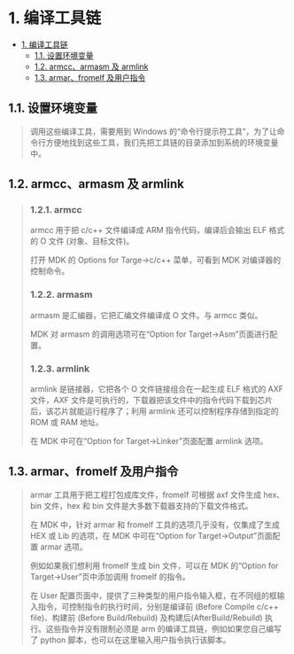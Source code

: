 # 1. 编译工具链

- [1. 编译工具链](#1-编译工具链)
  - [1.1. 设置环境变量](#11-设置环境变量)
  - [1.2. armcc、armasm 及 armlink](#12-armccarmasm-及-armlink)
  - [1.3. armar、fromelf 及用户指令](#13-armarfromelf-及用户指令)

## 1.1. 设置环境变量
> 调用这些编译工具，需要用到 Windows 的“命令行提示符工具”，为了让命令行方便地找到这些工具，我们先把工具链的目录添加到系统的环境变量中。

## 1.2. armcc、armasm 及 armlink
> ### 1.2.1. armcc
> armcc 用于把 c/c++ 文件编译成 ARM 指令代码，编译后会输出 ELF 格式的 O 文件 (对象、目标文件)。
>
> 打开 MDK 的 Options for Targe->c/c++ 菜单，可看到 MDK 对编译器的控制命令。
>
> ### 1.2.2. armasm
> armasm 是汇编器，它把汇编文件编译成 O 文件。与 armcc 类似。
>
> MDK 对 armasm 的调用选项可在“Option for Target->Asm”页面进行配置。
>
> ### 1.2.3. armlink
> armlink 是链接器，它把各个 O 文件链接组合在一起生成 ELF 格式的 AXF 文件，AXF 文件是可执行的，下载器把该文件中的指令代码下载到芯片后，该芯片就能运行程序了；利用 armlink 还可以控制程序存储到指定的 ROM 或 RAM 地址。
>
> 在 MDK 中可在“Option for Target->Linker”页面配置 armlink 选项。

## 1.3. armar、fromelf 及用户指令
>
> armar 工具用于把工程打包成库文件，fromelf 可根据 axf 文件生成 hex、bin 文件，hex 和 bin 文件是大多数下载器支持的下载文件格式。
>
> 在 MDK 中，针对 armar 和 fromelf 工具的选项几乎没有，仅集成了生成 HEX 或 Lib 的选项，在 MDK 中可在“Option for Target->Output”页面配置 armar 选项。
>
> 例如如果我们想利用 fromelf 生成 bin 文件，可以在 MDK 的“Option for Target->User”页中添加调用 fromelf 的指令。
>
> 在 User 配置页面中，提供了三种类型的用户指令输入框，在不同组的框输入指令，可控制指令的执行时间，分别是编译前 (Before Compile c/c++ file)、构建前 (Before Build/Rebuild) 及构建后(AfterBuild/Rebuild) 执行。这些指令并没有限制必须是 arm 的编译工具链，例如如果您自己编写了 python 脚本，也可以在这里输入用户指令执行该脚本。
